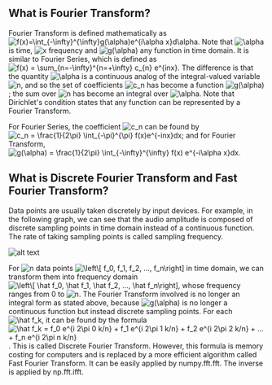 ## What is Fourier Transform?
Fourier Transform is defined mathematically as <img src="https://latex.codecogs.com/svg.image?f(x)=\int_{-\infty}^{\infty}g(\alpha)e^{i\alpha&space;x}d\alpha" title="f(x)=\int_{-\infty}^{\infty}g(\alpha)e^{i\alpha x}d\alpha" />. Note that <img src="https://latex.codecogs.com/svg.image?\alpha" title="\alpha" /> is time, <img src="https://latex.codecogs.com/svg.image?x" title="x" /> frequency and <img src="https://latex.codecogs.com/svg.image?g(\alpha)" title="g(\alpha)" /> any function in time domain. It is similar to Fourier Series, which is defined as <img src="https://latex.codecogs.com/svg.image?f(x)&space;=&space;\sum_{n=-\infty}^{n=&plus;\infty}&space;c_{n}&space;e^{inx}" title="f(x) = \sum_{n=-\infty}^{n=+\infty} c_{n} e^{inx}" />. The difference is that the quantity <img src="https://latex.codecogs.com/svg.image?\alpha" title="\alpha" /> is a continuous analog of the integral-valued variable <img src="https://latex.codecogs.com/svg.image?n" title="n" />, and so the set of coefficients <img src="https://latex.codecogs.com/svg.image?c_n" title="c_n" /> has become a function <img src="https://latex.codecogs.com/svg.image?g(\alpha)" title="g(\alpha)" />; the sum over <img src="https://latex.codecogs.com/svg.image?n" title="n" /> has become an integral over <img src="https://latex.codecogs.com/svg.image?\alpha" title="\alpha" />. Note that Dirichlet's condition states that any function can be represented by a Fourier Transform. 

For Fourier Series, the coefficient <img src="https://latex.codecogs.com/svg.image?c_n" title="c_n" /> can be found by <img src="https://latex.codecogs.com/svg.image?c_n&space;=&space;\frac{1}{2\pi}&space;\int_{-\pi}^{\pi}&space;f(x)e^{-inx}dx" title="c_n = \frac{1}{2\pi} \int_{-\pi}^{\pi} f(x)e^{-inx}dx" />; and for Fourier Transform, <img src="https://latex.codecogs.com/svg.image?g(\alpha)&space;=&space;\frac{1}{2\pi}&space;\int_{-\infty}^{\infty}&space;f(x)&space;e^{-i\alpha&space;x}dx" title="g(\alpha) = \frac{1}{2\pi} \int_{-\infty}^{\infty} f(x) e^{-i\alpha x}dx" />.

## What is Discrete Fourier Transform and Fast Fourier Transform?
Data points are usually taken discretely by input devices. For example, in the following graph, we can see that the audio amplitude is composed of discrete sampling points in time domain instead of a continuous function. The rate of taking sampling points is called sampling frequency.

![alt text](http://www.asel.udel.edu/speech/tutorials/instrument/resol.gif)

For <img src="https://latex.codecogs.com/svg.image?n" title="n" /> data points <img src="https://latex.codecogs.com/svg.image?\left\[&space;f_0,&space;f_1,&space;f_2,&space;...,&space;f_n\right]" title="\left\[ f_0, f_1, f_2, ..., f_n\right]" /> in time domain, we can transform them into frequency domain <img src="https://latex.codecogs.com/svg.image?\left\[&space;\hat&space;f_0,&space;\hat&space;f_1,&space;\hat&space;f_2,&space;...,&space;\hat&space;f_n\right]" title="\left\[ \hat f_0, \hat f_1, \hat f_2, ..., \hat f_n\right]" />, whose frequency ranges from 0 to <img src="https://latex.codecogs.com/svg.image?n" title="n" />. The Fourier Transform involved is no longer an integral form as stated above, because <img src="https://latex.codecogs.com/svg.image?g(\alpha)" title="g(\alpha)" /> is no longer a continuous function but instead discrete sampling points. For each <img src="https://latex.codecogs.com/svg.image?\hat&space;f_k" title="\hat f_k" />, it can be found by the formula <img src="https://latex.codecogs.com/svg.image?\hat&space;f_k&space;=&space;f_0&space;e^{i&space;2\pi&space;0&space;k/n}&space;&plus;&space;f_1&space;e^{i&space;2\pi&space;1&space;k/n}&space;&plus;&space;f_2&space;e^{i&space;2\pi&space;2&space;k/n}&space;&plus;&space;...&space;&plus;&space;f_n&space;e^{i&space;2\pi&space;n&space;k/n}&space;" title="\hat f_k = f_0 e^{i 2\pi 0 k/n} + f_1 e^{i 2\pi 1 k/n} + f_2 e^{i 2\pi 2 k/n} + ... + f_n e^{i 2\pi n k/n} " />. This is called Discrete Fourier Transform. However, this formula is memory costing for computers and is replaced by a more efficient algorithm called Fast Fourier Transform. It can be easily applied by numpy.fft.fft. The inverse is applied by np.fft.ifft.




